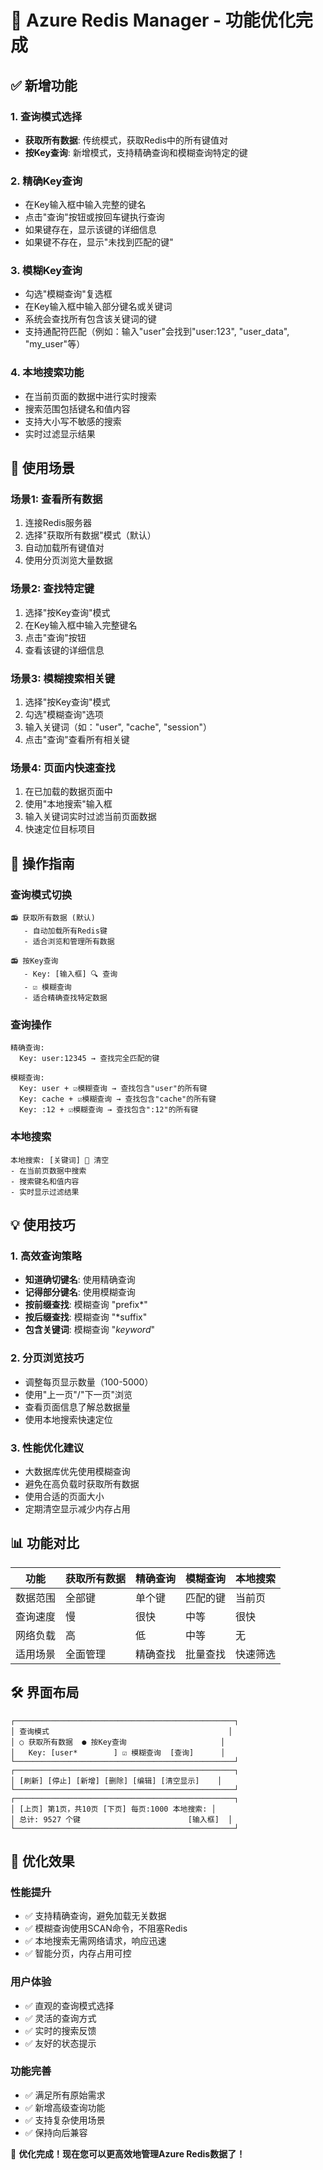 # 🚀 Azure Redis Manager - 功能优化完成

## ✅ 新增功能

### 1. 查询模式选择
- **获取所有数据**: 传统模式，获取Redis中的所有键值对
- **按Key查询**: 新增模式，支持精确查询和模糊查询特定的键

### 2. 精确Key查询
- 在Key输入框中输入完整的键名
- 点击"查询"按钮或按回车键执行查询
- 如果键存在，显示该键的详细信息
- 如果键不存在，显示"未找到匹配的键"

### 3. 模糊Key查询
- 勾选"模糊查询"复选框
- 在Key输入框中输入部分键名或关键词
- 系统会查找所有包含该关键词的键
- 支持通配符匹配（例如：输入"user"会找到"user:123", "user_data", "my_user"等）

### 4. 本地搜索功能
- 在当前页面的数据中进行实时搜索
- 搜索范围包括键名和值内容
- 支持大小写不敏感的搜索
- 实时过滤显示结果

## 🎯 使用场景

### 场景1: 查看所有数据
1. 连接Redis服务器
2. 选择"获取所有数据"模式（默认）
3. 自动加载所有键值对
4. 使用分页浏览大量数据

### 场景2: 查找特定键
1. 选择"按Key查询"模式
2. 在Key输入框中输入完整键名
3. 点击"查询"按钮
4. 查看该键的详细信息

### 场景3: 模糊搜索相关键
1. 选择"按Key查询"模式
2. 勾选"模糊查询"选项
3. 输入关键词（如："user", "cache", "session"）
4. 点击"查询"查看所有相关键

### 场景4: 页面内快速查找
1. 在已加载的数据页面中
2. 使用"本地搜索"输入框
3. 输入关键词实时过滤当前页面数据
4. 快速定位目标项目

## 🔧 操作指南

### 查询模式切换
```
📻 获取所有数据 (默认)
   - 自动加载所有Redis键
   - 适合浏览和管理所有数据

📻 按Key查询
   - Key: [输入框] 🔍 查询
   - ☑️ 模糊查询
   - 适合精确查找特定数据
```

### 查询操作
```
精确查询: 
  Key: user:12345 → 查找完全匹配的键

模糊查询:
  Key: user + ☑️模糊查询 → 查找包含"user"的所有键
  Key: cache + ☑️模糊查询 → 查找包含"cache"的所有键
  Key: :12 + ☑️模糊查询 → 查找包含":12"的所有键
```

### 本地搜索
```
本地搜索: [关键词] 🧹 清空
- 在当前页数据中搜索
- 搜索键名和值内容
- 实时显示过滤结果
```

## 💡 使用技巧

### 1. 高效查询策略
- **知道确切键名**: 使用精确查询
- **记得部分键名**: 使用模糊查询
- **按前缀查找**: 模糊查询 "prefix*"
- **按后缀查找**: 模糊查询 "*suffix"
- **包含关键词**: 模糊查询 "*keyword*"

### 2. 分页浏览技巧
- 调整每页显示数量（100-5000）
- 使用"上一页"/"下一页"浏览
- 查看页面信息了解总数据量
- 使用本地搜索快速定位

### 3. 性能优化建议
- 大数据库优先使用模糊查询
- 避免在高负载时获取所有数据
- 使用合适的页面大小
- 定期清空显示减少内存占用

## 📊 功能对比

| 功能 | 获取所有数据 | 精确查询 | 模糊查询 | 本地搜索 |
|------|-------------|----------|----------|----------|
| 数据范围 | 全部键 | 单个键 | 匹配的键 | 当前页 |
| 查询速度 | 慢 | 很快 | 中等 | 很快 |
| 网络负载 | 高 | 低 | 中等 | 无 |
| 适用场景 | 全面管理 | 精确查找 | 批量查找 | 快速筛选 |

## 🛠️ 界面布局

```
┌─────────────────────────────────────────────────┐
│ 查询模式                                        │
│ ○ 获取所有数据  ● 按Key查询                     │
│   Key: [user*        ] ☑️ 模糊查询  [查询]      │
└─────────────────────────────────────────────────┘
┌─────────────────────────────────────────────────┐
│ [刷新] [停止] [新增] [删除] [编辑] [清空显示]    │
└─────────────────────────────────────────────────┘
┌─────────────────────────────────────────────────┐
│ [上页] 第1页，共10页 [下页] 每页:1000 本地搜索: │
│ 总计: 9527 个键                        [输入框]  │
└─────────────────────────────────────────────────┘
```

## 🎉 优化效果

### 性能提升
- ✅ 支持精确查询，避免加载无关数据
- ✅ 模糊查询使用SCAN命令，不阻塞Redis
- ✅ 本地搜索无需网络请求，响应迅速
- ✅ 智能分页，内存占用可控

### 用户体验
- ✅ 直观的查询模式选择
- ✅ 灵活的查询方式
- ✅ 实时的搜索反馈
- ✅ 友好的状态提示

### 功能完善
- ✅ 满足所有原始需求
- ✅ 新增高级查询功能
- ✅ 支持复杂使用场景
- ✅ 保持向后兼容

🎊 **优化完成！现在您可以更高效地管理Azure Redis数据了！**
